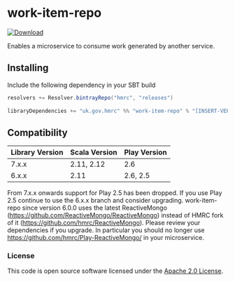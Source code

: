 
# work-item-repo

[ ![Download](https://api.bintray.com/packages/hmrc/releases/work-item-repo/images/download.svg) ](https://bintray.com/hmrc/releases/work-item-repo/_latestVersion)

Enables a microservice to consume work generated by another service.

## Installing
 
Include the following dependency in your SBT build
 
``` scala
resolvers += Resolver.bintrayRepo("hmrc", "releases")
 
libraryDependencies += "uk.gov.hmrc" %% "work-item-repo" % "[INSERT-VERSION]"
```
## Compatibility

|Library Version|Scala Version|Play Version|
|-------|-------------|---------------|
|7.x.x  | 2.11, 2.12  | 2.6           |
|6.x.x  | 2.11        | 2.6, 2.5      |

From 7.x.x onwards support for Play 2.5 has been dropped. If you use Play 2.5 continue to use the 6.x.x branch and consider upgrading.
work-item-repo since version 6.0.0 uses the latest ReactiveMongo (https://github.com/ReactiveMongo/ReactiveMongo) instead of HMRC fork of it (https://github.com/hmrc/ReactiveMongo). Please review your dependencies if you upgrade. In particular you should no longer use https://github.com/hmrc/Play-ReactiveMongo/ in your microservice. 

### License

This code is open source software licensed under the [Apache 2.0 License]("http://www.apache.org/licenses/LICENSE-2.0.html").
   
